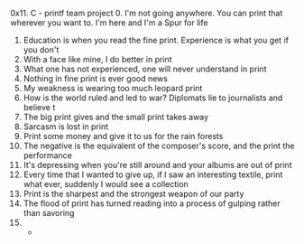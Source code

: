 0x11. C - printf team project
0. I'm not going anywhere. You can print that wherever you want to. I'm here and I'm a Spur for life
1. Education is when you read the fine print. Experience is what you get if you don't
2. With a face like mine, I do better in print
3. What one has not experienced, one will never understand in print
4. Nothing in fine print is ever good news
5. My weakness is wearing too much leopard print
6. How is the world ruled and led to war? Diplomats lie to journalists and believe t
7. The big print gives and the small print takes away
8. Sarcasm is lost in print
9. Print some money and give it to us for the rain forests
10. The negative is the equivalent of the composer's score, and the print the performance                    
11. It's depressing when you're still around and your albums are out of print
12. Every time that I wanted to give up, if I saw an interesting textile, print what ever, suddenly I would see a collection   
13. Print is the sharpest and the strongest weapon of our party  
14. The flood of print has turned reading into a process of gulping rather than savoring
15. *
